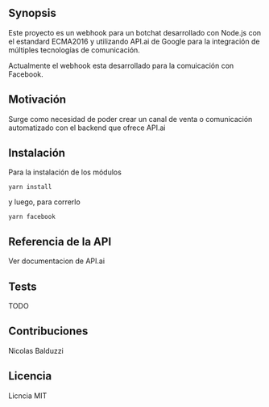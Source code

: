 ## Synopsis

Este proyecto es un webhook para un botchat desarrollado con Node.js con el estandard ECMA2016 y utilizando API.ai de Google para la integración de múltiples tecnologías de comunicación.

Actualmente el webhook esta desarrollado para la comuicación con Facebook.

## Motivación

Surge como necesidad de poder crear un canal de venta o comunicación automatizado con el backend que ofrece API.ai

## Instalación

Para la instalación de los módulos
```
yarn install
```

y luego, para correrlo
```
yarn facebook
```

## Referencia de la API

Ver documentacion de API.ai

## Tests

TODO

## Contribuciones

Nicolas Balduzzi

## Licencia

Licncia MIT